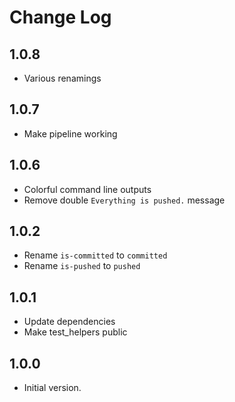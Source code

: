 # Change Log

## 1.0.8

- Various renamings

## 1.0.7

- Make pipeline working

## 1.0.6

- Colorful command line outputs
- Remove double `Everything is pushed.` message

## 1.0.2

- Rename `is-committed` to `committed`
- Rename `is-pushed` to `pushed`

## 1.0.1

- Update dependencies
- Make test_helpers public

## 1.0.0

- Initial version.
